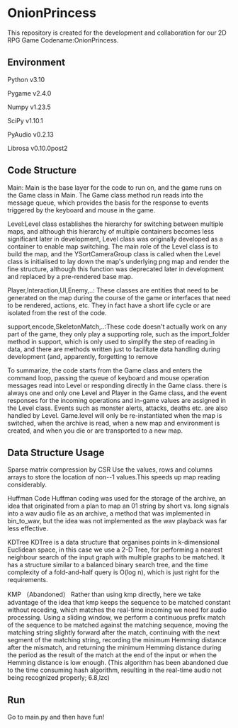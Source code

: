 # OnionPrincess
This repository is created for the development and collaboration for our 2D RPG Game Codename:OnionPrincess.

## Environment
Python v3.10

Pygame v2.4.0

Numpy v1.23.5

SciPy v1.10.1

PyAudio v0.2.13

Librosa v0.10.0post2


## Code Structure
Main: Main is the base layer for the code to run on, and the game runs on the Game class in Main. The Game class method run reads into the message queue, which provides the basis for the response to events triggered by the keyboard and mouse in the game. 

Level:Level class establishes the hierarchy for switching between multiple maps, and although this hierarchy of multiple containers becomes less significant later in development, Level class was originally developed as a container to enable map switching. The main role of the Level class is to build the map, and the YSortCameraGroup class is called when the Level class is initialised to lay down the map's underlying png map and render the fine structure, although this function was deprecated later in development and replaced by a pre-rendered base map.

Player,Interaction,UI,Enemy,..: These classes are entities that need to be generated on the map during the course of the game or interfaces that need to be rendered, actions, etc. They in fact have a short life cycle or are isolated from the rest of the code.

support,encode,SkeletonMatch,..:These code doesn't actually work on any part of the game, they only play a supporting role, such as the import_folder method in support, which is only used to simplify the step of reading in data, and there are methods written just to facilitate data handling during development (and, apparently, forgetting to remove

To summarize, the code starts from the Game class and enters the command loop, passing the queue of keyboard and mouse operation messages read into Level or responding directly in the Game class. there is always one and only one Level and Player in the Game class, and the event responses for the incoming operations and in-game values are assigned in the Level class. Events such as monster alerts, attacks, deaths etc. are also handled by Level. Game.level will only be re-instantiated when the map is switched, when the archive is read, when a new map and environment is created, and when you die or are transported to a new map.

## Data Structure Usage
Sparse matrix compression by CSR
Use the values, rows and columns arrays to store the location of non--1 values.This speeds up map reading considerably.

Huffman Code
Huffman coding was used for the storage of the archive, an idea that originated from a plan to map an 01 string by short vs. long signals into a wav audio file as an archive, a method that was implemented in bin_to_wav, but the idea was not implemented as the wav playback was far less effective.

KDTree
KDTree is a data structure that organises points in k-dimensional Euclidean space, in this case we use a 2-D Tree, for performing a nearest neighbour search of the input graph with multiple graphs to be matched. It has a structure similar to a balanced binary search tree, and the time complexity of a fold-and-half query is O(log n), which is just right for the requirements.

KMP
（Abandoned）
Rather than using kmp directly, here we take advantage of the idea that kmp keeps the sequence to be matched constant without receding, which matches the real-time incoming we need for audio processing. Using a sliding window, we perform a continuous prefix match of the sequence to be matched against the matching sequence, moving the matching string slightly forward after the match, continuing with the next segment of the matching string, recording the minimum Hemming distance after the mismatch, and returning the minimum Hemming distance during the period as the result of the match at the end of the input or when the Hemming distance is low enough.
(This algorithm has been abandoned due to the time consuming hash algorithm, resulting in the real-time audio not being recognized properly; 6.8,lzc)

## Run
Go to main.py and then have fun!
